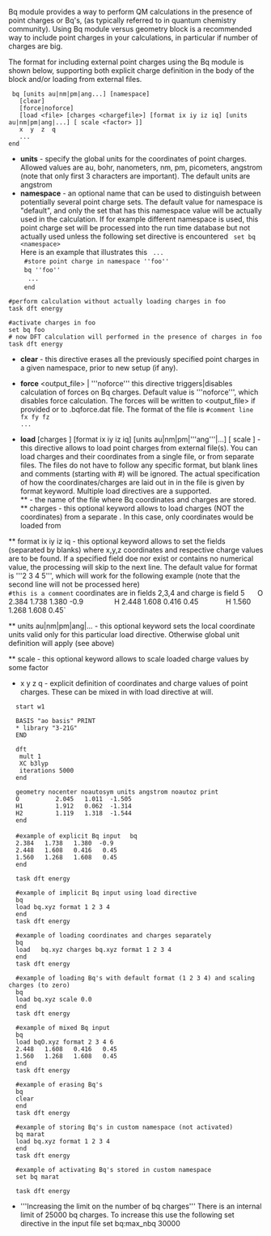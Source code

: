 Bq module provides a way to perform QM calculations in the presence of point charges or Bq's,  (as typically referred to in quantum chemistry community). 
Using Bq module versus  geometry block is a recommended way to include point charges in your calculations, in particular if number of charges are big.

The format for including external point charges using the Bq module is shown below, supporting both explicit charge definition in the body of the block and/or loading from external files.
```
 bq [units au|nm|pm|ang...] [namespace]  
   [clear] 
   [force|noforce]  
   [load <file> [charges <chargefile>] [format ix iy iz iq] [units au|nm|pm|ang|...] [ scale <factor> ]]  
   x  y  z  q
   ...  
end  
```
* **units** - specify the global units for the coordinates of point charges. Allowed values are au, bohr, nanometers, nm, pm, picometers, angstrom (note that only first 3 characters are important). The default units are angstrom
* **namespace** - an optional name that can be used to distinguish between potentially several point charge sets. The default value for namespace is "default", and only the set that has this namespace value will be actually used in the calculation. If for example different namespace is used, this point charge set will be processed into the run time database but not actually used unless the following set directive is encountered
` set bq <namespace>`  
Here is an example that illustrates this 
` ...`  
` #store point charge in namespace ''foo''`  
` bq ''foo''`  
`  ...`  
` end`  
 
 `#perform calculation without actually loading charges in foo`  
 `task dft energy`  
 
 `#activate charges in foo`  
 `set bq foo`  
 `# now DFT calculation will performed in the presence of charges in foo`  
 `task dft energy`  

* **clear** - this directive erases all the previously specified point charges in a given namespace, prior to new setup (if any).
* **force** <output_file> | '''noforce''' this directive triggers|disables calculation of forces on Bq charges. Default value is '''noforce''', which disables force calculation. The forces will be written to <output_file> if provided or to <prefix>.bqforce.dat file. The format of the file is
 `#comment line`  
 `fx fy fz`  
 `...`  

* **load** <file> [charges <chargefile> ] [format ix iy iz iq] [units au|nm|pm|'''ang'''|...] [ scale <factor> ] - this directive allows to load point charges from external file(s). You can load charges and their coordinates from a single file, or from separate files. The files do not have to follow any specific format, but blank lines and comments (starting with #) will be ignored. The actual specification of how the coordinates/charges are laid out in in the file is given by format keyword. Multiple load directives are a supported.  
** <file> - the name of the file where Bq coordinates and charges are stored.   
** charges <chargefile> - this optional keyword allows to load charges (NOT the coordinates) from a separate <chargefile>. In this case, only coordinates would be loaded from <file>  

** format ix iy iz iq - this optional keyword allows to set the fields (separated by blanks) where x,y,z coordinates and respective charge values are to be found. If a specified field doe nor exist or contains no numerical value, the processing will skip to the next line. The default value for format is '''2 3 4 5''', which will work for the following example (note that the second line will not be processed here)  
` #this is a comment
` coordinates are in fields 2,3,4 and charge is field 5`  
` O  2.384   1.738   1.380  -0.9`       
` H  2.448   1.608   0.416   0.45`      
` H  1.560   1.268   1.608   0.45`      

** units au|nm|pm|ang|... - this optional keyword sets the local coordinate units valid only for this particular load directive. Otherwise global unit definition will apply (see above)

** scale <factor> - this optional keyword allows to scale loaded charge values by some factor

* x y z q  - explicit definition of coordinates and charge values of point charges. These can be mixed in with load directive at will. 


`  start w1`  
  
`  BASIS "ao basis" PRINT`  
`  * library "3-21G"`  
`  END`  
  
`  dft`  
`   mult 1`  
`   XC b3lyp`  
`   iterations 5000`  
`  end`  
   
`  geometry nocenter noautosym units angstrom noautoz print`  
`  O          2.045   1.011  -1.505`  
`  H1         1.912   0.062  -1.314`  
`  H2         1.119   1.318  -1.544`  
`  end`  
  
`  #example of explicit Bq input`
`  bq`  
`  2.384   1.738   1.380  -0.9`  
`  2.448   1.608   0.416   0.45`  
`  1.560   1.268   1.608   0.45`  
`  end`  
  
`  task dft energy`  
  
`  #example of implicit Bq input using load directive`  
`  bq`  
`  load bq.xyz format 1 2 3 4`  
`  end`  
`  task dft energy`  
  
`  #example of loading coordinates and charges separately`  
`  bq`  
`  load   bq.xyz charges bq.xyz format 1 2 3 4`  
`  end`  
`  task dft energy`  
  
`  #example of loading Bq's with default format (1 2 3 4) and scaling charges (to zero)`  
`  bq`  
`  load bq.xyz scale 0.0`  
`  end`  
`  task dft energy`  
  
`  #example of mixed Bq input`  
`  bq`  
`  load bqO.xyz format 2 3 4 6`  
`  2.448   1.608   0.416   0.45`  
`  1.560   1.268   1.608   0.45`  
`  end`  
`  task dft energy`  
  
`  #example of erasing Bq's`  
`  bq`  
`  clear`  
`  end`  
`  task dft energy`  
  
`  #example of storing Bq's in custom namespace (not activated)`  
`  bq marat`  
`  load bq.xyz format 1 2 3 4`  
`  end`  
`  task dft energy`  
  
`  #example of activating Bq's stored in custom namespace`  
`  set bq marat`  
  
`  task dft energy`  

* '''Increasing the limit on the number of bq  charges'''
  There is an internal limit of 25000 bq charges. To increase this use the following set directive in the input file
  set bq:max_nbq 30000
